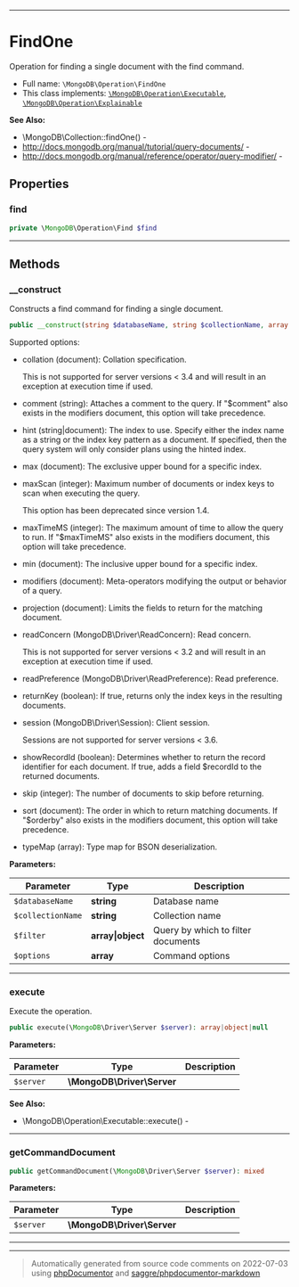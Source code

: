 ***

# FindOne

Operation for finding a single document with the find command.



* Full name: `\MongoDB\Operation\FindOne`
* This class implements:
[`\MongoDB\Operation\Executable`](./Executable.md), [`\MongoDB\Operation\Explainable`](./Explainable.md)

**See Also:**

* \MongoDB\Collection::findOne() - 
* http://docs.mongodb.org/manual/tutorial/query-documents/ - 
* http://docs.mongodb.org/manual/reference/operator/query-modifier/ - 



## Properties


### find



```php
private \MongoDB\Operation\Find $find
```






***

## Methods


### __construct

Constructs a find command for finding a single document.

```php
public __construct(string $databaseName, string $collectionName, array|object $filter, array $options = []): mixed
```

Supported options:

* collation (document): Collation specification.

  This is not supported for server versions < 3.4 and will result in an
  exception at execution time if used.

* comment (string): Attaches a comment to the query. If "$comment" also
  exists in the modifiers document, this option will take precedence.

* hint (string|document): The index to use. Specify either the index
  name as a string or the index key pattern as a document. If specified,
  then the query system will only consider plans using the hinted index.

* max (document): The exclusive upper bound for a specific index.

* maxScan (integer): Maximum number of documents or index keys to scan
  when executing the query.

  This option has been deprecated since version 1.4.

* maxTimeMS (integer): The maximum amount of time to allow the query to
  run. If "$maxTimeMS" also exists in the modifiers document, this
  option will take precedence.

* min (document): The inclusive upper bound for a specific index.

* modifiers (document): Meta-operators modifying the output or behavior
  of a query.

* projection (document): Limits the fields to return for the matching
  document.

* readConcern (MongoDB\Driver\ReadConcern): Read concern.

  This is not supported for server versions < 3.2 and will result in an
  exception at execution time if used.

* readPreference (MongoDB\Driver\ReadPreference): Read preference.

* returnKey (boolean): If true, returns only the index keys in the
  resulting documents.

* session (MongoDB\Driver\Session): Client session.

  Sessions are not supported for server versions < 3.6.

* showRecordId (boolean): Determines whether to return the record
  identifier for each document. If true, adds a field $recordId to the
  returned documents.

* skip (integer): The number of documents to skip before returning.

* sort (document): The order in which to return matching documents. If
  "$orderby" also exists in the modifiers document, this option will
  take precedence.

* typeMap (array): Type map for BSON deserialization.






**Parameters:**

| Parameter | Type | Description |
|-----------|------|-------------|
| `$databaseName` | **string** | Database name |
| `$collectionName` | **string** | Collection name |
| `$filter` | **array&#124;object** | Query by which to filter documents |
| `$options` | **array** | Command options |




***

### execute

Execute the operation.

```php
public execute(\MongoDB\Driver\Server $server): array|object|null
```








**Parameters:**

| Parameter | Type | Description |
|-----------|------|-------------|
| `$server` | **\MongoDB\Driver\Server** |  |



**See Also:**

* \MongoDB\Operation\Executable::execute() - 

***

### getCommandDocument



```php
public getCommandDocument(\MongoDB\Driver\Server $server): mixed
```








**Parameters:**

| Parameter | Type | Description |
|-----------|------|-------------|
| `$server` | **\MongoDB\Driver\Server** |  |




***


***
> Automatically generated from source code comments on 2022-07-03 using [phpDocumentor](http://www.phpdoc.org/) and [saggre/phpdocumentor-markdown](https://github.com/Saggre/phpDocumentor-markdown)
